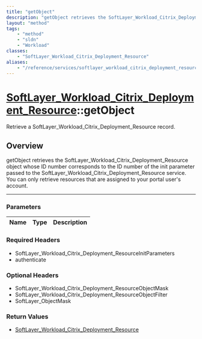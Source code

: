 ```yaml
---
title: "getObject"
description: "getObject retrieves the SoftLayer_Workload_Citrix_Deployment_Resource object whose ID number corresponds to the ID numbe... "
layout: "method"
tags:
    - "method"
    - "sldn"
    - "Workload"
classes:
    - "SoftLayer_Workload_Citrix_Deployment_Resource"
aliases:
    - "/reference/services/softlayer_workload_citrix_deployment_resource/getObject"
---
```

# [SoftLayer_Workload_Citrix_Deployment_Resource](/reference/services/SoftLayer_Workload_Citrix_Deployment_Resource)::getObject

Retrieve a SoftLayer_Workload_Citrix_Deployment_Resource record.


## Overview 
getObject retrieves the SoftLayer_Workload_Citrix_Deployment_Resource object whose ID number corresponds to the ID number of the init parameter passed to the SoftLayer_Workload_Citrix_Deployment_Resource service. You can only retrieve resources that are assigned to your portal user's account. 

-----

### Parameters 
|Name | Type | Description |
| --- | --- | --- |


### Required Headers
* SoftLayer_Workload_Citrix_Deployment_ResourceInitParameters
* authenticate


### Optional Headers
* SoftLayer_Workload_Citrix_Deployment_ResourceObjectMask
* SoftLayer_Workload_Citrix_Deployment_ResourceObjectFilter
* SoftLayer_ObjectMask

### Return Values
* <a href='/reference/datatypes/SoftLayer_Workload_Citrix_Deployment_Resource'>SoftLayer_Workload_Citrix_Deployment_Resource </a>




